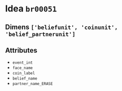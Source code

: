 # Idea `br00051`

## Dimens `['beliefunit', 'coinunit', 'belief_partnerunit']`

## Attributes
- `event_int`
- `face_name`
- `coin_label`
- `belief_name`
- `partner_name_ERASE`
